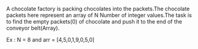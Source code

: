 A chocolate factory is packing chocolates into the packets.The chocolate packets here represent an array of 
N Number of integer values.The task is to find the empty packets(0) of chocolate and push it to the end of 
the conveyor belt(Array).

Ex : N = 8 and arr = [4,5,0,1,9,0,5,0]
